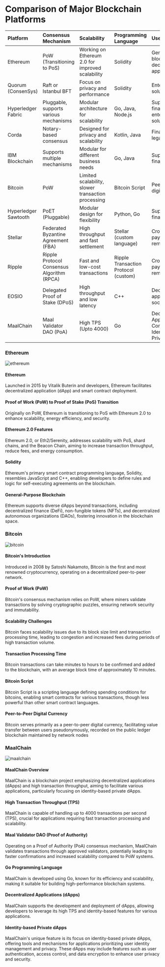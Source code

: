 # Comparison of Major Blockchain Platforms

Platform|Consensus Mechanism|Scalability|Programming Language|Use Cases
:---|:---|:---|:---|:---
Ethereum|PoW (Transitioning to PoS)|Working on Ethereum 2.0 for improved scalability|Solidity|General-purpose blockchain, decentralized applications
Quorum (ConsenSys)|Raft or Istanbul BFT|Focus on privacy and performance|Solidity|Enterprise solutions, finance
Hyperledger Fabric|Pluggable, supports various mechanisms|Modular architecture for scalability|Go, Java, Node.js|Supply chain, finance, enterprise solutions
Corda|Notary-based consensus|Designed for privacy and scalability|Kotlin, Java|Financial services, legal, supply chain
IBM Blockchain|Supports multiple mechanisms|Modular for different business needs|Go, Java|Supply chain, finance,healthcare
Bitcoin|PoW|Limited scalability, slower transaction processing|Bitcoin Script|Peer-to-peer digital currency
Hyperledger Sawtooth|PoET (Pluggable)|Modular design for flexibility|Python, Go|Supply chain, finance
Stellar|Federated Byzantine Agreement (FBA)|High throughput and fast settlement|Stellar (custom language)|Cross-border payments, remittances
Ripple|Ripple Protocol Consensus Algorithm (RPCA)|Fast and low-cost transactions|Ripple Transaction Protocol (custom)|Cross-border payments, remittances
EOSIO|Delegated Proof of Stake (DPoS)|High throughput and low latency|C++|Decentralized applications, social media
MaalChain|Maal Validator DAO (PoA)|High TPS (Upto 4000)|Go|Decentralized Applications, Concept of Identity-based Private dApps

### Ethereum
![ethereum](https://github.com/adeliafebriani/Tijarah-Blockchain-Notes/assets/162258265/82929c4a-89d1-448a-8212-3ed2de0faf98)

#### Ethereum
Launched in 2015 by Vitalik Buterin and developers, Ethereum facilitates decentralized application (dApp) and smart contract deployment.

#### Proof of Work (PoW) to Proof of Stake (PoS) Transition
Originally on PoW, Ethereum is transitioning to PoS with Ethereum 2.0 to enhance scalability, energy efficiency, and security.

#### Ethereum 2.0 Features
Ethereum 2.0, or Eth2/Serenity, addresses scalability with PoS, shard chains, and the Beacon Chain, aiming to increase transaction throughput, reduce fees, and energy consumption.

#### Solidity
Ethereum's primary smart contract programming language, Solidity, resembles JavaScript and C++, enabling developers to define rules and logic for self-executing agreements on the blockchain.

#### General-Purpose Blockchain
Ethereum supports diverse dApps beyond transactions, including decentralized finance (DeFi), non-fungible tokens (NFTs), and decentralized autonomous organizations (DAOs), fostering innovation in the blockchain space.


### Bitcoin
![bitcoin](https://github.com/adeliafebriani/Tijarah-Blockchain-Notes/assets/162258265/c26f93da-d3c6-44f4-9b63-1ad6e03157b6)

#### Bitcoin's Introduction
Introduced in 2008 by Satoshi Nakamoto, Bitcoin is the first and most renowned cryptocurrency, operating on a decentralized peer-to-peer network.

#### Proof of Work (PoW)
Bitcoin's consensus mechanism relies on PoW, where miners validate transactions by solving cryptographic puzzles, ensuring network security and immutability.

#### Scalability Challenges
Bitcoin faces scalability issues due to its block size limit and transaction processing time, leading to congestion and increased fees during periods of high transaction volume.

#### Transaction Processing Time
Bitcoin transactions can take minutes to hours to be confirmed and added to the blockchain, with an average block time of approximately 10 minutes.

#### Bitcoin Script
Bitcoin Script is a scripting language defining spending conditions for bitcoins, enabling smart contracts for various transactions, though less powerful than other smart contract languages.

#### Peer-to-Peer Digital Currency
Bitcoin serves primarily as a peer-to-peer digital currency, facilitating value transfer between users pseudonymously, recorded on the public ledger blockchain maintained by network nodes


### MaalChain
![maalchain](https://github.com/adeliafebriani/Tijarah-Blockchain-Notes/assets/162258265/d942cbe2-885f-4dd5-8492-6056e0932048)

#### MaalChain Overview
MaalChain is a blockchain project emphasizing decentralized applications (dApps) and high transaction throughput, aiming to facilitate various applications, particularly focusing on identity-based private dApps.

#### High Transaction Throughput (TPS)
MaalChain is capable of handling up to 4000 transactions per second (TPS), crucial for applications requiring fast transaction processing and scalability.

#### Maal Validator DAO (Proof of Authority)
Operating on a Proof of Authority (PoA) consensus mechanism, MaalChain validates transactions through approved validators, potentially leading to faster confirmations and increased scalability compared to PoW systems.

#### Go Programming Language
MaalChain is developed using Go, known for its efficiency and scalability, making it suitable for building high-performance blockchain systems.

#### Decentralized Applications (dApps)
MaalChain supports the development and deployment of dApps, allowing developers to leverage its high TPS and identity-based features for various applications.

#### Identity-based Private dApps
MaalChain's unique feature is its focus on identity-based private dApps, offering tools and mechanisms for applications prioritizing user identity management and privacy. These dApps may include features such as user authentication, access control, and data encryption to enhance user privacy and security.


